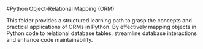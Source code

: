 #Python Object-Relational Mapping (ORM)

This folder provides a structured learning path to grasp the concepts and practical applications of ORMs in Python. By effectively mapping objects in Python code to relational database tables, streamline database interactions and enhance code maintainability.
